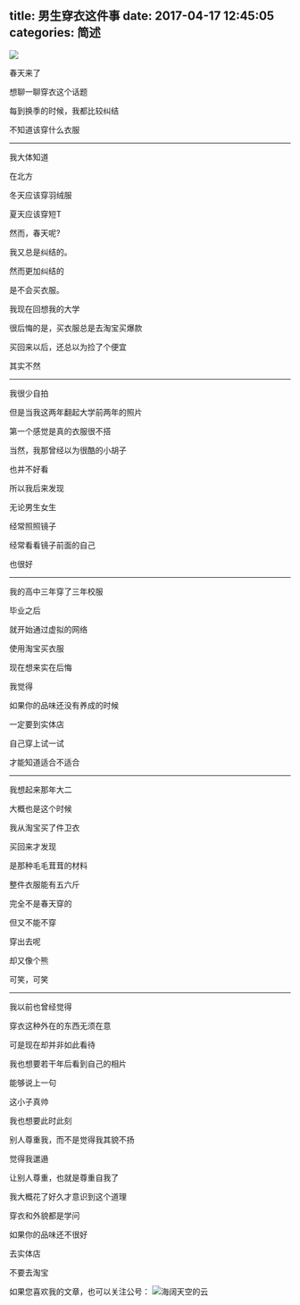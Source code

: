 title: 男生穿衣这件事
date: 2017-04-17 12:45:05
categories: 简述
  --- 


![](https://pic3.zhimg.com/ea856198a477b7762501269e5e0b9326_b.jpg)

春天来了

想聊一聊穿衣这个话题

每到换季的时候，我都比较纠结

不知道该穿什么衣服

---
我大体知道

在北方

冬天应该穿羽绒服

夏天应该穿短T

然而，春天呢?

我又总是纠结的。

然而更加纠结的

是不会买衣服。

我现在回想我的大学

很后悔的是，买衣服总是去淘宝买爆款

买回来以后，还总以为捡了个便宜

其实不然

---

我很少自拍

但是当我这两年翻起大学前两年的照片

第一个感觉是真的衣服很不搭

当然，我那曾经以为很酷的小胡子

也并不好看

所以我后来发现

无论男生女生

经常照照镜子

经常看看镜子前面的自己

也很好

---

我的高中三年穿了三年校服

毕业之后

就开始通过虚拟的网络

使用淘宝买衣服

现在想来实在后悔

我觉得

如果你的品味还没有养成的时候

一定要到实体店

自己穿上试一试

才能知道适合不适合

---
我想起来那年大二

大概也是这个时候

我从淘宝买了件卫衣

买回来才发现

是那种毛毛茸茸的材料

整件衣服能有五六斤

完全不是春天穿的

但又不能不穿

穿出去呢

却又像个熊

可笑，可笑

---

我以前也曾经觉得

穿衣这种外在的东西无须在意

可是现在却并非如此看待

我也想要若干年后看到自己的相片

能够说上一句

这小子真帅

我也想要此时此刻

别人尊重我，而不是觉得我其貌不扬

觉得我邋遢

让别人尊重，也就是尊重自我了



我大概花了好久才意识到这个道理

穿衣和外貌都是学问

如果你的品味还不很好

去实体店

不要去淘宝


如果您喜欢我的文章，也可以关注公号：
![海阔天空的云](http://upload-images.jianshu.io/upload_images/48180-a0c932d9584e9684.jpg?imageMogr2/auto-orient/strip%7CimageView2/2/w/1240)